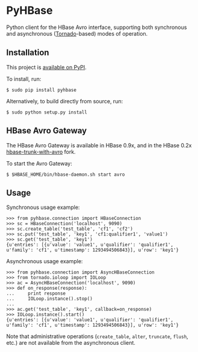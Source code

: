PyHBase
=======

Python client for the HBase Avro interface, supporting both synchronous and asynchronous ([Tornado](http://tornadoweb.org/)-based) modes of operation.

Installation
------------

This project is [available on PyPI](http://pypi.python.org/pypi/PyHBase/).

To install, run:

    $ sudo pip install pyhbase

Alternatively, to build directly from source, run:

    $ sudo python setup.py install

HBase Avro Gateway
------------------

The HBase Avro Gateway is available in HBase 0.9x, and in the HBase 0.2x [hbase-trunk-with-avro](http://github.com/hammer/hbase-trunk-with-avro) fork.

To start the Avro Gateway:

    $ $HBASE_HOME/bin/hbase-daemon.sh start avro

Usage
-----

Synchronous usage example:

    >>> from pyhbase.connection import HBaseConnection
    >>> sc = HBaseConnection('localhost', 9090)
    >>> sc.create_table('test_table', 'cf1', 'cf2')
    >>> sc.put('test_table', 'key1', 'cf1:qualifier1', 'value1')
    >>> sc.get('test_table', 'key1')
    {u'entries': [{u'value': 'value1', u'qualifier': 'qualifier1', u'family': 'cf1', u'timestamp': 1293494506843}], u'row': 'key1'}

Asynchronous usage example:

    >>> from pyhbase.connection import AsyncHBaseConnection
    >>> from tornado.ioloop import IOLoop
    >>> ac = AsyncHBaseConnection('localhost', 9090)
    >>> def on_response(response):
    ...     print response
    ...     IOLoop.instance().stop()
    ...
    >>> ac.get('test_table', 'key1', callback=on_response)
    >>> IOLoop.instance().start()
    {u'entries': [{u'value': 'value1', u'qualifier': 'qualifier1', u'family': 'cf1', u'timestamp': 1293494506843}], u'row': 'key1'}

Note that administrative operations (`create_table`, `alter`, `truncate`, `flush`, etc.) are not available from the asynchronous client.
